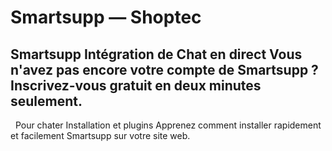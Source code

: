 # Smartsupp — Shoptec
## Smartsupp Intégration de Chat en direct Vous n'avez pas encore votre compte de Smartsupp ? Inscrivez-vous gratuit en deux minutes seulement.
  Pour chater 
Installation et plugins 
Apprenez comment installer rapidement et facilement Smartsupp sur votre site web.

